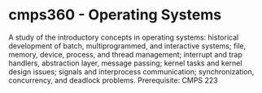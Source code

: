 # cmps360 - Operating Systems
A study of the introductory concepts in operating systems: historical  development of batch, multiprogrammed, and interactive systems; file,  memory, device, process, and thread management; interrupt and trap  handlers, abstraction layer, message passing; kernel tasks and kernel  design issues; signals and interprocess communication; synchronization,  concurrency, and deadlock problems. Prerequisite: CMPS 223
